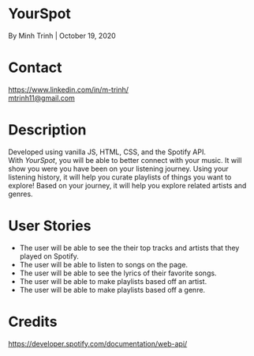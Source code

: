
# YourSpot
 By Minh Trinh | October 19, 2020  


# Contact
https://www.linkedin.com/in/m-trinh/  
mtrinh11@gmail.com


# Description
Developed using vanilla JS, HTML, CSS, and the Spotify API.  
With *YourSpot*, you will be able to better connect with your music. It will show you were you have been on your listening journey. Using your listening history, it will help you curate playlists of things you want to explore! Based on your journey, it will help you explore related artists and genres.


# User Stories
* The user will be able to see the their top tracks and artists that they played on Spotify. 
* The user will be able to listen to songs on the page.
* The user will be able to see the lyrics of their favorite songs.
* The user will be able to make playlists based off an artist.
* The user will be able to make playlists based off a genre.


<!-- # Getting Started -->


# Credits
https://developer.spotify.com/documentation/web-api/
